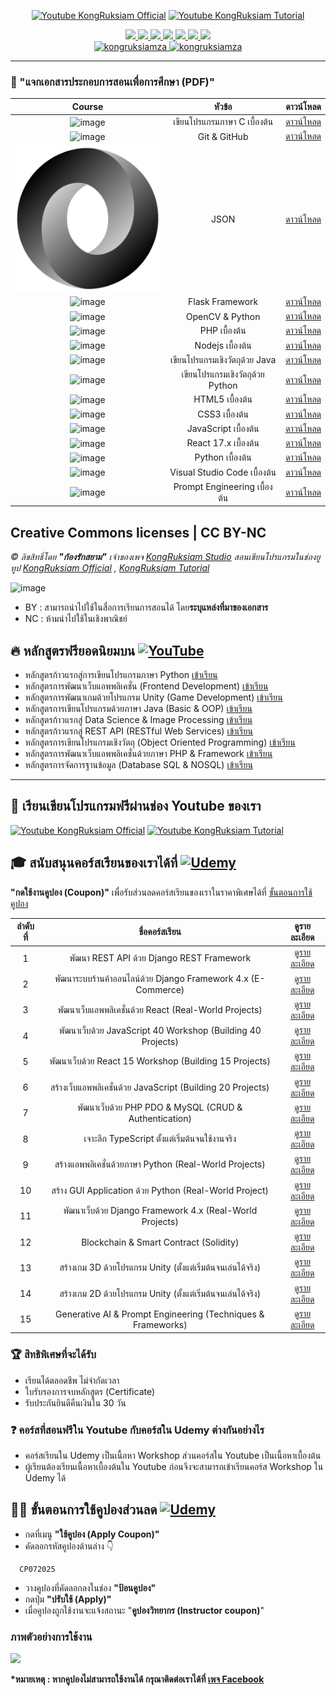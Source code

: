 <div id="header" align="center">
  
  [![Youtube KongRuksiam Official](https://youtube-stats-card.vercel.app/api?channelid=UCQ1r_4x-P-fETLIU4pqf98w&theme=dark&layout=extruded)](https://www.youtube.com/@KongRuksiamOfficial)
[![Youtube KongRuksiam Tutorial](https://youtube-stats-card.vercel.app/api?channelid=UCB6eDEzpqpiaZnDMzoje57Q&layout=extruded)](https://www.youtube.com/@KongRuksiamTutorial)

</div>
<div id="badges" align="center">
  <a href="https://www.facebook.com/KongRuksiamTutorial" target="_blank">
    <img src="https://img.shields.io/badge/Facebook-1877F2?style=for-the-badge&logo=facebook&logoColor=white"/>
  </a>
  <a href="https://www.youtube.com/@KongRuksiamOfficial" target="_blank">
    <img src="https://img.shields.io/badge/YouTube-FF0000?style=for-the-badge&logo=youtube&logoColor=white"/>
  </a>
    <a href="https://www.udemy.com/user/kong-ruksiam/" target="_blank">
    <img src="https://img.shields.io/badge/Udemy-A435F0?style=for-the-badge&logo=Udemy&logoColor=white"/>
  </a>
  <a href="https://www.youtube.com/@KongRuksiamOfficial/store" target="_blank">
    <img src="https://img.shields.io/badge/Shopee-EE4D2D?style=for-the-badge&logo=Shopee&logoColor=white"/>
  </a>
  <a href="https://medium.com/@kongruksiam" target="_blank">
    <img src="https://img.shields.io/badge/Medium-12100E?style=for-the-badge&logo=medium&logoColor=white"/>
  </a>
  <a href="https://codepen.io/kongruksiamstudio" target="_blank">
    <img src="https://img.shields.io/badge/Codepen-000000?style=for-the-badge&logo=codepen&logoColor=white"/>
  </a>
  <a href="https://www.tiktok.com/@kongruksiamstudio" target="_blank">
    <img src="https://img.shields.io/badge/TikTok-000000?style=for-the-badge&logo=tiktok&logoColor=white"/>
  </a>
  <br>
  <a href="https://github.com/kongruksiamza">
  <img src="https://img.shields.io/github/followers/kongruksiamza?logo=github&style=flat-square&color=green" alt="kongruksiamza"/>
  <img src="https://komarev.com/ghpvc/?username=kongruksiamza&style=flat-square&color=blue" alt="kongruksiamza"/>
  </a>
</div>

--- 
### 📄 "แจกเอกสารประกอบการสอนเพื่อการศึกษา (PDF)" 

|Course| หัวข้อ | ดาวน์โหลด|
|:----:|:------------------------:|:----:|
|![image](https://skillicons.dev/icons?i=c)|   เขียนโปรแกรมภาษา C เบื้องต้น| [ดาวน์โหลด](https://github.com/kongruksiamza/ebook-for-education/tree/4fb6e9abf101bda015ba0213d6817bfcdba01807/%E0%B9%80%E0%B8%82%E0%B8%B5%E0%B8%A2%E0%B8%99%E0%B9%82%E0%B8%9B%E0%B8%A3%E0%B9%81%E0%B8%81%E0%B8%A3%E0%B8%A1%E0%B8%A0%E0%B8%B2%E0%B8%A9%E0%B8%B2%20C%20%E0%B9%80%E0%B8%9A%E0%B8%B7%E0%B9%89%E0%B8%AD%E0%B8%87%E0%B8%95%E0%B9%89%E0%B8%99) |
|![image](https://skillicons.dev/icons?i=git)|   Git & GitHub      | [ดาวน์โหลด](https://github.com/kongruksiamza/ebook-for-education/tree/4fb6e9abf101bda015ba0213d6817bfcdba01807/Git%20%26%20GitHub%20%E0%B9%80%E0%B8%9A%E0%B8%B7%E0%B9%89%E0%B8%AD%E0%B8%87%E0%B8%95%E0%B9%89%E0%B8%99) |
|![image](https://github.com/devicons/devicon/blob/master/icons/json/json-original.svg)|   JSON       | [ดาวน์โหลด](https://github.com/kongruksiamza/ebook-for-education/tree/4fb6e9abf101bda015ba0213d6817bfcdba01807/JSON%20%E0%B9%80%E0%B8%9A%E0%B8%B7%E0%B9%89%E0%B8%AD%E0%B8%87%E0%B8%95%E0%B9%89%E0%B8%99) |
|![image](https://skillicons.dev/icons?i=flask)|   Flask Framework       | [ดาวน์โหลด](https://github.com/kongruksiamza/ebook-for-education/tree/main/Flask%20Framework%20%E0%B9%80%E0%B8%9A%E0%B8%B7%E0%B9%89%E0%B8%AD%E0%B8%87%E0%B8%95%E0%B9%89%E0%B8%99) |
|![image](https://skillicons.dev/icons?i=opencv)|   OpenCV & Python        | [ดาวน์โหลด](https://github.com/kongruksiamza/ebook-for-education/tree/main/OpenCV%20%26%20Python%20%E0%B8%AA%E0%B8%B3%E0%B8%AB%E0%B8%A3%E0%B8%B1%E0%B8%9A%E0%B8%81%E0%B8%B2%E0%B8%A3%E0%B8%9B%E0%B8%A3%E0%B8%B0%E0%B8%A1%E0%B8%A7%E0%B8%A5%E0%B8%9C%E0%B8%A5%E0%B8%A0%E0%B8%B2%E0%B8%9E%20(Image%20Processing)) |
|![image](https://skillicons.dev/icons?i=php)|   PHP เบื้องต้น       | [ดาวน์โหลด](https://github.com/kongruksiamza/ebook-for-education/tree/4fb6e9abf101bda015ba0213d6817bfcdba01807/PHP%20%E0%B9%80%E0%B8%9A%E0%B8%B7%E0%B9%89%E0%B8%AD%E0%B8%87%E0%B8%95%E0%B9%89%E0%B8%99) |
|![image](https://skillicons.dev/icons?i=nodejs)|   Nodejs เบื้องต้น       | [ดาวน์โหลด](https://github.com/kongruksiamza/ebook-for-education/tree/main/Nodejs%20%E0%B9%80%E0%B8%9A%E0%B8%B7%E0%B9%89%E0%B8%AD%E0%B8%87%E0%B8%95%E0%B9%89%E0%B8%99%20(Free)) |
|![image](https://skillicons.dev/icons?i=java)|   เขียนโปรแกรมเชิงวัตถุด้วย Java       | [ดาวน์โหลด](https://github.com/kongruksiamza/ebook-for-education/tree/4fb6e9abf101bda015ba0213d6817bfcdba01807/%E0%B9%80%E0%B8%82%E0%B8%B5%E0%B8%A2%E0%B8%99%E0%B9%82%E0%B8%9B%E0%B8%A3%E0%B9%81%E0%B8%81%E0%B8%A3%E0%B8%A1%E0%B9%80%E0%B8%8A%E0%B8%B4%E0%B8%87%E0%B8%A7%E0%B8%B1%E0%B8%95%E0%B8%96%E0%B8%B8%E0%B8%94%E0%B9%89%E0%B8%A7%E0%B8%A2%20Java) |
|![image](https://skillicons.dev/icons?i=python&theme=light)|   เขียนโปรแกรมเชิงวัตถุด้วย Python       | [ดาวน์โหลด](https://github.com/kongruksiamza/ebook-for-education/tree/c3ea286246b436b1e96ddcfd8fc838a4c6ee849a/%E0%B9%80%E0%B8%82%E0%B8%B5%E0%B8%A2%E0%B8%99%E0%B9%82%E0%B8%9B%E0%B8%A3%E0%B9%81%E0%B8%81%E0%B8%A3%E0%B8%A1%E0%B9%80%E0%B8%8A%E0%B8%B4%E0%B8%87%E0%B8%A7%E0%B8%B1%E0%B8%95%E0%B8%96%E0%B8%B8%E0%B8%94%E0%B9%89%E0%B8%A7%E0%B8%A2%20Python) |
|![image](https://skillicons.dev/icons?i=html)|   HTML5 เบื้องต้น        | [ดาวน์โหลด](https://github.com/kongruksiamza/ebook-for-education/tree/main/%E0%B8%9E%E0%B8%B7%E0%B9%89%E0%B8%99%E0%B8%90%E0%B8%B2%E0%B8%99%20HTML%20%2CCSS%20%2C%20JavaScript) |
|![image](https://skillicons.dev/icons?i=css)|   CSS3 เบื้องต้น        | [ดาวน์โหลด](https://github.com/kongruksiamza/ebook-for-education/tree/main/%E0%B8%9E%E0%B8%B7%E0%B9%89%E0%B8%99%E0%B8%90%E0%B8%B2%E0%B8%99%20HTML%20%2CCSS%20%2C%20JavaScript) |
|![image](https://skillicons.dev/icons?i=js)|   JavaScript เบื้องต้น        | [ดาวน์โหลด](https://github.com/kongruksiamza/ebook-for-education/tree/main/%E0%B8%9E%E0%B8%B7%E0%B9%89%E0%B8%99%E0%B8%90%E0%B8%B2%E0%B8%99%20HTML%20%2CCSS%20%2C%20JavaScript) |
|![image](https://skillicons.dev/icons?i=react)|   React 17.x เบื้องต้น        | [ดาวน์โหลด](https://github.com/kongruksiamza/ebook-for-education/tree/main/React%20v17%20%E0%B9%80%E0%B8%9A%E0%B8%B7%E0%B9%89%E0%B8%AD%E0%B8%87%E0%B8%95%E0%B9%89%E0%B8%99%20(Free)) |
|![image](https://skillicons.dev/icons?i=python)|   Python เบื้องต้น        | [ดาวน์โหลด](https://github.com/kongruksiamza/ebook-for-education/tree/e5e2ae3983a139c6a272591ce6edcee79283773f/%E0%B9%80%E0%B8%82%E0%B8%B5%E0%B8%A2%E0%B8%99%E0%B9%82%E0%B8%9B%E0%B8%A3%E0%B9%81%E0%B8%81%E0%B8%A3%E0%B8%A1%E0%B8%A0%E0%B8%B2%E0%B8%A9%E0%B8%B2%20Python%20(%E0%B8%AD%E0%B8%B1%E0%B8%9B%E0%B9%80%E0%B8%94%E0%B8%95%E0%B8%A5%E0%B9%88%E0%B8%B2%E0%B8%AA%E0%B8%B8%E0%B8%94)) |
|![image](https://skillicons.dev/icons?i=vscode)|   Visual Studio Code เบื้องต้น        | [ดาวน์โหลด](https://github.com/kongruksiamza/ebook-for-education/tree/9134664c2ebeb5240611da258bca06d286fbf4d6/Visual%20Studio%20Code%20%E0%B9%80%E0%B8%9A%E0%B8%B7%E0%B9%89%E0%B8%AD%E0%B8%87%E0%B8%95%E0%B9%89%E0%B8%99) |
|![image](https://github.com/kongruksiamza/ebook-for-education/blob/main/assets/ChatGPT50.svg)|   Prompt Engineering เบื้องต้น        | [ดาวน์โหลด](https://github.com/kongruksiamza/ebook-for-education/tree/main/Prompt%20Engineering) |

## Creative Commons licenses | CC BY-NC 
*©︎ ลิขสิทธิ์โดย __"ก้องรักสยาม"__ เจ้าของเพจ [KongRuksiam Studio](https://www.facebook.com/KongRuksiamTutorial) สอนเขียนโปรแกรมในช่องยูทูป [KongRuksiam Official](https://www.youtube.com/@KongRuksiamOfficial) , [KongRuksiam Tutorial](https://www.youtube.com/@KongRuksiamTutorial)*

![image](https://mirrors.creativecommons.org/presskit/buttons/88x31/png/by-nc.png)
- BY : สามารถนำไปใช้ในสื่อการเรียนการสอนได้ โดย**ระบุแหล่งที่มาของเอกสาร**
- NC : ห้ามนำไปใช้ในเชิงพาณิชย์

## 🔥 หลักสูตรฟรียอดนิยมบน [![YouTube](https://img.shields.io/badge/YouTube-%23FF0000.svg?logo=YouTube&logoColor=white)](https://www.youtube.com/@KongRuksiamOfficial/courses)
- หลักสูตรก้าวแรกสู่การเขียนโปรแกรมภาษา Python [เข้าเรียน](https://www.youtube.com/playlist?list=PLltVQYLz1BMBe14u-5pxxEsbJSbdxd1Vs)
- หลักสูตรการพัฒนาเว็บแอพพลิเคชั่น (Frontend Development) [เข้าเรียน](https://www.youtube.com/playlist?list=PLltVQYLz1BMDLxLEWmPuTUGLpG1g_yCEK)
- หลักสูตรการพัฒนาเกมด้วยโปรแกรม Unity (Game Development) [เข้าเรียน](https://www.youtube.com/playlist?list=PLltVQYLz1BMD6PnzJ9f9xQuNPZsn3Bygh)
- หลักสูตรการเขียนโปรแกรมด้วยภาษา Java (Basic & OOP) [เข้าเรียน](https://www.youtube.com/playlist?list=PLltVQYLz1BMBBx2Vmt-MBz5LphASGNH-M)
- หลักสูตรก้าวแรกสู่ Data Science & Image Processing [เข้าเรียน](https://www.youtube.com/playlist?list=PLltVQYLz1BMAfoyy1jNLCwWsJKTrbwdWQ)
- หลักสูตรก้าวแรกสู่ REST API (RESTful Web Services) [เข้าเรียน](https://www.youtube.com/playlist?list=PLltVQYLz1BMCcCEBCgCI9n5_fE0UTgPH-)
- หลักสูตรการเขียนโปรแกรมเชิงวัตถุ (Object Oriented Programming) [เข้าเรียน](https://www.youtube.com/playlist?list=PLltVQYLz1BMCPZeD7lYqe8LJsOhnkP5BO)
- หลักสูตรการพัฒนาเว็บแอพพลิเคชั่นด้วยภาษา PHP & Framework [เข้าเรียน](https://www.youtube.com/playlist?list=PLltVQYLz1BMAex6QuPHmrmodslu_OyT5Y)
- หลักสูตรการจัดการฐานข้อมูล (Database SQL & NOSQL) [เข้าเรียน](https://www.youtube.com/playlist?list=PLltVQYLz1BMB9nomnrECunG11vI5pC-af)

---

## 👋 เรียนเขียนโปรแกรมฟรีผ่านช่อง Youtube ของเรา
[![Youtube KongRuksiam Official](https://youtube-stats-card.vercel.app/api?channelid=UCQ1r_4x-P-fETLIU4pqf98w&theme=vue_dark&layout=extruded)](https://www.youtube.com/@KongRuksiamOfficial)
[![Youtube KongRuksiam Tutorial](https://youtube-stats-card.vercel.app/api?channelid=UCB6eDEzpqpiaZnDMzoje57Q&theme=algolia&layout=extruded)](https://www.youtube.com/@KongRuksiamTutorial)


## 🎓 สนับสนุนคอร์สเรียนของเราได้ที่ [![Udemy](https://img.shields.io/badge/Udemy-A435F0?logo=udemy&logoColor=fff)](https://www.udemy.com/user/kong-ruksiam/)
**"กดใช้งานคูปอง (Coupon)"** เพื่อรับส่วนลดคอร์สเรียนของเราในราคาพิเศษได้ที่ [ขั้นตอนการใช้คูปอง](#-ขั้นตอนการใช้คูปองส่วนลด-)

|ลำดับที่| ชื่อคอร์สเรียน | ดูรายละเอียด |
|:----:|:------------------------:|:----:|
|1|พัฒนา REST API ด้วย Django REST Framework           | [ดูรายละเอียด](https://www.udemy.com/course/rest-api-django-rest-framework/?referralCode=3E81004F9DAE23131BC4) |
|2|พัฒนาระบบร้านค้าออนไลน์ด้วย Django Framework 4.x (E-Commerce)    | [ดูรายละเอียด](https://www.udemy.com/course/django-framework-e-commerce/?referralCode=AFDB5F462F46815300C1) |
|3|พัฒนาเว็บแอพพลิเคชั่นด้วย React (Real-World Projects)     | [ดูรายละเอียด](https://www.udemy.com/course/react-real-world-projects/?referralCode=4095BDC9C216F318E37D)|
|4|พัฒนาเว็บด้วย JavaScript 40 Workshop (Building 40 Projects)     | [ดูรายละเอียด](https://www.udemy.com/course/javascript-30-workshop/?referralCode=E5EF637C90FC6B8A8E26)|
|5|พัฒนาเว็บด้วย React 15 Workshop (Building 15 Projects)     | [ดูรายละเอียด](https://www.udemy.com/course/react-15-workshop/?referralCode=840A73844805926E5A48)|
|6|สร้างเว็บแอพพลิเคชั่นด้วย JavaScript (Building 20 Projects)     | [ดูรายละเอียด](https://www.udemy.com/course/javascript-building-20-projects/?referralCode=938570689EA33E12823C)|
|7|พัฒนาเว็บด้วย PHP PDO & MySQL (CRUD & Authentication)     | [ดูรายละเอียด](https://www.udemy.com/course/php-pdo-mysql-crud/?referralCode=03E8B0ED8C7AC9835947)|
|8|เจาะลึก TypeScript ตั้งแต่เริ่มต้นจนใช้งานจริง     | [ดูรายละเอียด](https://www.udemy.com/course/typescript-basic/?referralCode=DD00DDC52351C21861E3)|
|9|สร้างแอพพลิเคชั่นด้วยภาษา Python (Real-World Projects)    | [ดูรายละเอียด](https://www.udemy.com/course/python-real-world-projects/?referralCode=4D6784B6C4CF2CBB1892)|
|10|สร้าง GUI Application ด้วย Python (Real-World Project)     | [ดูรายละเอียด](https://www.udemy.com/course/python-gui-projects/?referralCode=CFE6A91D21C759EF13E1)|
|11|พัฒนาเว็บด้วย Django Framework 4.x (Real-World Projects)    | [ดูรายละเอียด](https://www.udemy.com/course/django-framework-real-world-projects/?referralCode=63ED08A516BE8C4A93F7)|
|12|Blockchain & Smart Contract (Solidity)     | [ดูรายละเอียด](https://www.udemy.com/course/blockchain-smart-contract/?referralCode=278229F9A1FD213EF855)|
|13|สร้างเกม 3D ด้วยโปรแกรม Unity (ตั้งแต่เริ่มต้นจนเล่นได้จริง)     | [ดูรายละเอียด](https://www.udemy.com/course/unity-3d-game/?referralCode=F02D3B6DC87F9D3CB1CB)|
|14|สร้างเกม 2D ด้วยโปรแกรม Unity (ตั้งแต่เริ่มต้นจนเล่นได้จริง)     | [ดูรายละเอียด](https://www.udemy.com/course/unity-2d-tutorial/?referralCode=D74E1D9AA819BAA65847)|
|15|Generative AI & Prompt Engineering (Techniques & Frameworks)     | [ดูรายละเอียด](https://www.udemy.com/course/generative-ai-prompt-engineering/?referralCode=41D734922792E6AF47B1)|

### 🏆 สิทธิพิเศษที่จะได้รับ
- เรียนได้ตลอดชีพ ไม่จำกัดเวลา
- ใบรับรองการจบหลักสูตร (Certificate)
- รับประกันยินดีคืนเงินใน 30 วัน

### ❓ คอร์สที่สอนฟรีใน Youtube กับคอร์สใน Udemy ต่างกันอย่างไร
- คอร์สเรียนใน Udemy เป็นเนื้อหา Workshop ส่วนคอร์สใน Youtube เป็นเนื้อหาเบื้องต้น
- ผู้เรียนต้องเรียนเนื้อหาเบื้องต้นใน Youtube ก่อนจึงจะสามารถเข้าเรียนคอร์ส Workshop ใน Udemy ได้

## 👨‍💻 ขั้นตอนการใช้คูปองส่วนลด [![Udemy](https://img.shields.io/badge/Udemy-A435F0?logo=udemy&logoColor=fff)](https://www.udemy.com/user/kong-ruksiam/)
- กดที่เมนู **"ใช้คูปอง (Apply Coupon)"**
- คัดลอกรหัสคูปองด้านล่าง 👇
```
  CP072025
```

- วางคูปองที่คัดลอกลงในช่อง **"ป้อนคูปอง"**
- กดปุ่ม **"ปรับใช้ (Apply)"**
- เมื่อคูปองถูกใช้งานจะแจ้งสถานะ "**คูปองวิทยากร (Instructor coupon)**"
### ภาพตัวอย่างการใช้งาน
<img src="https://github.com/kongruksiamza/ebook-for-education/blob/ecd4219f417176e6f354a975a07b79d2302999fd/coupon-art-update.PNG"/>

__*หมายเหตุ : หากคูปองไม่สามารถใช้งานได้ กรุณาติดต่อเราได้ที่ [เพจ Facebook](https://www.facebook.com/KongRuksiamTutorial/)__ 
